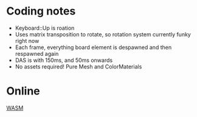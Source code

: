 # Coding notes
- Keyboard::Up is roation
- Uses matrix transposition to rotate, so rotation system currently funky right now
- Each frame, everything board element is despawned and then respawned again
- DAS is with 150ms, and 50ms onwards
- No assets required! Pure Mesh and ColorMaterials

# Online
[WASM](https://justsimplykyle.github.io/tetris-with-bevy/)
